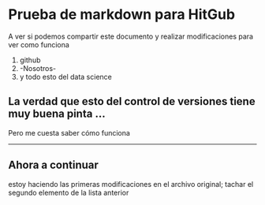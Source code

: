 # Prueba de markdown para HitGub
A ver si podemos compartir este documento y realizar modificaciones para ver como funciona 

1. github
2. -Nosotros-
3. y todo esto del data science
## La verdad que esto del control de versiones tiene muy buena pinta ...
Pero me cuesta saber cómo funciona

-----------------------
## Ahora a continuar
estoy haciendo las primeras modificaciones en el archivo original; tachar el segundo elemento de la lista anterior
